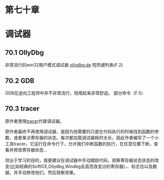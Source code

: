 # 第七十章

# 调试器

## 70.1 OllyDbg

非常流行的win32用户模式调试器 [ollydbg.de](http://go.yurichev.com/17032) 短热键列表(F.2)

## 70.2 GDB

GDB在逆向工程师中并不非常流行，但用起来非常舒适。 部分命令（F.5）

## 70.3 tracer

原作者使用[tracer](http://go.yurichev.com/17338)代替调试器。

原作者最终不再使用调试器，是因为他需要的只是在代码执行的时候找到函数的参数，或者某点寄存器的状态。每次都加载调试器耗时太长，因此作者编写了一个小工具tracer。它运行在命令行下，允许我们中断函数的执行，在任意位置下断，查看并修改寄存器状态...

但出于学习的目的，我更建议在调试器中手动跟踪代码，观察寄存器状态状态的改变(比如经典的SoftICE,Ollydbg,Windbg会高亮改变过的寄存器)，、标志位以及数据，并手动修改他们，然后观察效果。
